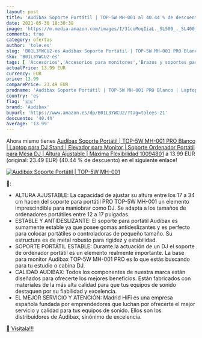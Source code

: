 ```yaml
---
layout: post
title: 'Audibax Soporte Portátil | TOP-5W MH-001 al 40.44 % de descuento'
date: 2021-05-30 18:30:38
image: 'https://m.media-amazon.com/images/I/31coMoqIiaL._SL500_._SL400_.jpg'
comments: true
category: ofertas
author: 'tole.es'
slug: 'B01L3YWCU2-es Audibax Soporte Portátil | TOP-5W MH-001 PRO Blanco |...'
sku: 'B01L3YWCU2-es'
tags: [ 'Accesorios','Accesorios para monitores','Brazos y soportes para monitores','Equipo de DJ y VJ','Informática','Instrumentos musicales','audibax','ordenador', ]
actualPrice: 13.99 EUR
currency: EUR
price: 13.99
comparePrice: 23.49 EUR
prodname: 'Audibax Soporte Portátil | TOP-5W MH-001 PRO Blanco | Laptop para DJ Stand | Elevador para Monitor | Soporte Ordenador Portátil para Mesa DJ | Altura Ajustable | Máxima Flexibilidad  10094801'
country: 'es'
flag: '🇪🇸'
brand: 'Audibax'
buyurl: 'https://www.amazon.es/dp/B01L3YWCU2/?tag=tolees-21'
descuento: '40.44'
average: '13.99'
---
```


Ahora mismo tienes [Audibax Soporte Portátil | TOP-5W MH-001 PRO Blanco | Laptop para DJ Stand | Elevador para Monitor | Soporte Ordenador Portátil para Mesa DJ | Altura Ajustable | Máxima Flexibilidad  10094801](https://www.amazon.es/dp/B01L3YWCU2/?tag=tolees-21) a 13.99 EUR (original: 23.49 EUR) (40.44 %  de descuento) en el siguiente enlace!

[![Audibax Soporte Portátil | TOP-5W MH-001](https://m.media-amazon.com/images/I/31coMoqIiaL._SL500_._SL400_.jpg)](https://www.amazon.es/dp/B01L3YWCU2/?tag=tolees-21)

🔎:

- ALTURA AJUSTABLE: La capacidad de ajustar su altura entre los 17 a 34 cm hacen del soporte para portátil PRO TOP-5W MH-001 un elemento imprescindible para maniobrar como DJ. Se adapta a los tamaños de ordenadores portátiles entre 12 a 17 pulgadas.
- ESTABLE Y ANTIDESLIZANTE: El soporte para portátil Audibax es sumamente estable ya que posee gomas antideslizantes y es perfecto para colocar portátiles o controladoras de pequeño tamaño. Su estructura es de metal robusto para rigidez y estabilidad.
- SOPORTE PORTÁTIL ESTABLE: Durante la actuación de un DJ el soporte de ordenador portátil es un elemento realmente importante. La base para monitor Audibax TOP-5W MH-001 PRO es lo que estás buscando para tu estudio o cabina DJ.
- CALIDAD AUDIBAX: Todos los componentes de nuestra marca están diseñados para ofrecerte los mejores beneficios. Están fabricados con materiales de la más alta calidad para que tus equipos de sonido destaquen por su fiabilidad y excelencia.
- EL MEJOR SERVICIO Y ATENCIÓN: Madrid HiFi es una empresa española fundada por emprendedores que luchan por ofrecerte el mejor servicio y calidad para tus equipos de sonido. Ellos son los distribuidores de Audibax, sinónimo de excelencia.

[🛒 Visítala!!!](https://www.amazon.es/dp/B01L3YWCU2/?tag=tolees-21)
